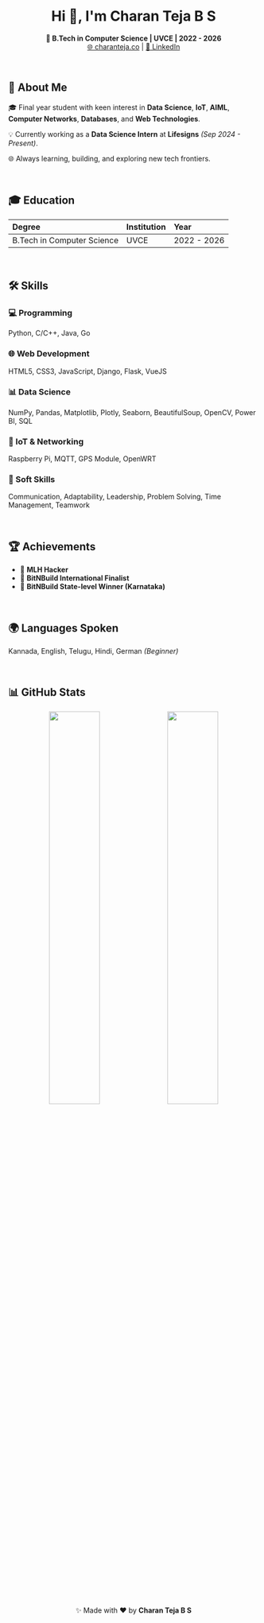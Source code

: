 <h1 align="center">Hi 👋, I'm Charan Teja B S</h1>

<p align="center">
  <strong>📍 B.Tech in Computer Science | UVCE | 2022 - 2026</strong><br>
  <a href="https://charanteja.co/" target="_blank">🌐 charanteja.co</a> |
  <a href="https://www.linkedin.com/in/charan-teja-6b1a4026a/?originalSubdomain=in" target="_blank">💼 LinkedIn</a>
</p>

<br>

## 📌 About Me

🎓 Final year student with keen interest in **Data Science**, **IoT**, **AIML**, **Computer Networks**, **Databases**, and **Web Technologies**.

💡 Currently working as a **Data Science Intern** at **Lifesigns** *(Sep 2024 - Present)*.

🌐 Always learning, building, and exploring new tech frontiers.

<br>

## 🎓 Education

| Degree  | Institution | Year |
|:--------|:--------------------------|:------------|
| B.Tech in Computer Science | UVCE | 2022 - 2026 |

<br>

## 🛠️ Skills

### 💻 Programming
Python, C/C++, Java, Go

### 🌐 Web Development
HTML5, CSS3, JavaScript, Django, Flask, VueJS

### 📊 Data Science
NumPy, Pandas, Matplotlib, Plotly, Seaborn, BeautifulSoup, OpenCV, Power BI, SQL

### 📡 IoT & Networking
Raspberry Pi, MQTT, GPS Module, OpenWRT

### 🧠 Soft Skills
Communication, Adaptability, Leadership, Problem Solving, Time Management, Teamwork

<br>

## 🏆 Achievements

- 🥇 **MLH Hacker**
- 🥈 **BitNBuild International Finalist**
- 🥇 **BitNBuild State-level Winner (Karnataka)**

<br>

## 🌍 Languages Spoken

Kannada, English, Telugu, Hindi, German *(Beginner)*

<br>

## 📊 GitHub Stats

<p align="center">
  <img src="https://github-readme-stats.vercel.app/api?username=CharanTeja-BS&show_icons=true&theme=radical" width="45%" />
  &nbsp;
  <img src="https://github-readme-stats.vercel.app/api/top-langs/?username=CharanTeja-BS&layout=compact&theme=radical" width="45%" />
</p>

<br>

<p align="center">✨ Made with ❤️ by <strong>Charan Teja B S</strong></p>
